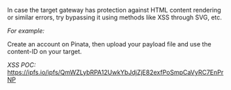 In case the target gateway has protection against HTML content rendering or similar errors, try bypassing it using methods like XSS through SVG, etc.

_For example:_

Create an account on Pinata, then upload your payload file and use the content-ID on your target.

_XSS POC:_
https://ipfs.io/ipfs/QmWZLybRPA12UwkYbJdjZjE82exfPoSmpCaVyRC7EnPrNP
